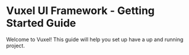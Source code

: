 # Vuxel UI Framework - Getting Started Guide

Welcome to Vuxel! This guide will help you set up have a up and running project.